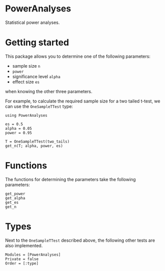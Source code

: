 # PowerAnalyses

Statistical power analyses.

# Getting started


This package allows you to determine one of the following parameters:

- sample size `n`
- `power`
- significance level `alpha`
- effect size `es`

when knowing the other three parameters.

For example, to calculate the required sample size for a two tailed t-test, we can use the `OneSampleTTest` type:

```@example
using PowerAnalyses

es = 0.5
alpha = 0.05
power = 0.95

T = OneSampleTTest(two_tails)
get_n(T; alpha, power, es)
```

# Functions

The functions for determining the parameters take the following parameters:

```@docs
get_power
get_alpha
get_es
get_n
```

# Types

Next to the `OneSampleTTest` described above, the following other tests are also implemented.

```@autodocs
Modules = [PowerAnalyses]
Private = false
Order = [:type]
```
